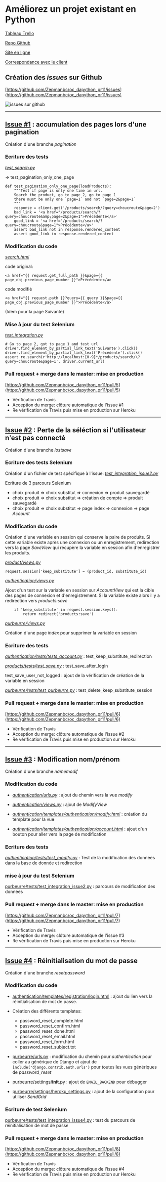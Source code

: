 # Améliorez un projet existant en Python

[Tableau Trello](https://trello.com/b/rq2AwW7O/ocdapythonpr11)

[Repo Github](https://github.com/Zepmanbc/oc_dapython_pr11)

[Site en ligne](https://bc-ocdapythonpr11.herokuapp.com/)

[Correspondance avec le client](https://github.com/Zepmanbc/oc_dapython_pr11/blob/master/doc/correspondance.md)

## Création des *issues* sur Github

[https://github.com/Zepmanbc/oc_dapython_pr11/issues](https://github.com/Zepmanbc/oc_dapython_pr11/issues)

![issues sur github](img/issues.png)

---

## [Issue #1](https://github.com/Zepmanbc/oc_dapython_pr11/issues/1) : accumulation des pages lors d'une pagination

Création d'une branche *pagination*

### Ecriture des tests

[*test_search.py*](https://github.com/Zepmanbc/oc_dapython_pr10/blob/master/purbeurre/products/tests/test_search.py)

=> test_pagination_only_one_page

    def test_pagination_only_one_page(loadProducts):
        """Test if page is only one time in url.
        Search the product, go to page 2, go to page 1
        there must be only one `page=1` and not `page=2&page=1`
        """
        response = client.get('/products/search/?query=choucroute&page=2')
        bad_link = '<a href="/products/search/?query=choucroute&amp;page=2&page=1">Précédente</a>'
        good_link = '<a href="/products/search/?query=choucroute&page=1">Précédente</a>'
        assert bad_link not in response.rendered_content
        assert good_link in response.rendered_content

### Modification du code

[*search.html*](https://github.com/Zepmanbc/oc_dapython_pr10/blob/master/purbeurre/products/templates/products/search.html)

code original:

    <a href="{{ request.get_full_path }}&page={{ page_obj.previous_page_number }}">Précédente</a>

code modifié

    <a href="{{ request.path }}?query={{ query }}&page={{ page_obj.previous_page_number }}">Précédente</a>

(Idem pour la page Suivante)

### Mise à jour du test Selenium

[*test_integration.py*](https://github.com/Zepmanbc/oc_dapython_pr11/blob/master/purbeurre/purbeurre/tests/test_integration.py)

    # Go to page 2, got to page 1 and test url
    driver.find_element_by_partial_link_text('Suivante').click()
    driver.find_element_by_partial_link_text('Précédente').click()
    assert re.search(r'http://localhost:[0-9]*/products/search/\?query=choucroute&page=1', driver.current_url)

### Pull request + merge dans le master: mise en production

[https://github.com/Zepmanbc/oc_dapython_pr11/pull/5](https://github.com/Zepmanbc/oc_dapython_pr11/pull/5)

* Vérification de Travis
* Acception du merge: clôture automatique de l'issue #1
* Re vérification de Travis puis mise en production sur Heroku

---

## [Issue #2](https://github.com/Zepmanbc/oc_dapython_pr11/issues/2) : Perte de la séléction si l'utilisateur n'est pas connecté

Création d'une branche *lostsave*

### Ecriture des tests Selenium

Création d'un fichier de test spécifique à l'issue: [*test_integration_issue2.py*](https://github.com/Zepmanbc/oc_dapython_pr11/blob/master/purbeurre/purbeurre/tests/test_integration_issue2.py)

Ecriture de 3 parcours Selenium

* choix produit => choix substitut => connexion => produit sauvegardé
* choix produit => choix substitut => création de compte => produit sauvegardé
* choix produit => choix substitut => page index => connexion => page *Account*

### Modification du code

Création d'une variable en session qui conserve la paire de produits. Si cette variable existe après une connexion ou un enregistrement, redirection vers la page *SaveView* qui récupère la variable en session afin d'enregistrer les produits.

[*product/views.py*](https://github.com/Zepmanbc/oc_dapython_pr11/blob/master/purbeurre/products/views.py)

    request.session['keep_substitute'] = (product_id, substitute_id)

[*authentication/views.py*](https://github.com/Zepmanbc/oc_dapython_pr11/blob/master/purbeurre/authentication/views.py)

Ajout d'un test sur la variable en session sur *AccountView* qui est la cible des pages de connexion et d'enregistrement. Si la variable existe alors il y a redirection vers *products:save*

        if 'keep_substitute' in request.session.keys():
            return redirect('products:save')

[*purbeurre/views.py*](https://github.com/Zepmanbc/oc_dapython_pr11/tree/master/purbeurre/purbeurre/views.py)

Création d'une page *index* pour supprimer la variable en session

### Ecriture des tests

[*authentication/tests/tests_account.py*](https://github.com/Zepmanbc/oc_dapython_pr11/blob/master/purbeurre/authentication/tests/test_account.py) : test_keep_substitute_redirection

[*products/tests/test_save.py*](https://github.com/Zepmanbc/oc_dapython_pr11/blob/master/purbeurre/products/tests/test_save.py) : test_save_after_login

test_save_user_not_logged : ajout de la vérification de création de la variable en session

[*purbeurre/tests/test_purbeurre.py*](https://github.com/Zepmanbc/oc_dapython_pr11/blob/master/purbeurre/purbeurre/tests/test_purbeurre.py) : test_delete_keep_substitute_session

### Pull request + merge dans le master: mise en production

[https://github.com/Zepmanbc/oc_dapython_pr11/pull/6](https://github.com/Zepmanbc/oc_dapython_pr11/pull/6)

* Vérification de Travis
* Acception du merge: clôture automatique de l'issue #2
* Re vérification de Travis puis mise en production sur Heroku

---

## [Issue #3](https://github.com/Zepmanbc/oc_dapython_pr11/issues/3) : Modification nom/prénom

Création d'une branche *namemodif*

### Modification du code

* [*authentication/urls.py*](https://github.com/Zepmanbc/oc_dapython_pr11/blob/master/purbeurre/authentication/urls.py) : ajout du chemin vers la vue *modify*

* [*authentication/views.py*](https://github.com/Zepmanbc/oc_dapython_pr11/blob/master/purbeurre/authentication/views.py) : ajout de *ModifyView*

* [*authentication/templates/authentication/modify.html*](https://github.com/Zepmanbc/oc_dapython_pr11/blob/master/purbeurre/authentication/templates/authentication/modify.html) : création du template pour la vue

* [*authentication/templates/authentication/account.html*](https://github.com/Zepmanbc/oc_dapython_pr11/blob/master/purbeurre/authentication/templates/authentication/account.html) : ajout d'un bouton pour aller vers la page de modification

### Ecriture des tests

[*authentication/tests/test_modify.py*](https://github.com/Zepmanbc/oc_dapython_pr11/blob/master/purbeurre/authentication/tests/test_modify.py) : Test de la modification des données dans la base de donnée et redirection

### mise à jour du test Selenium

[purbeurre/tests/test_integration_issue2.py](https://github.com/Zepmanbc/oc_dapython_pr11/blob/master/purbeurre/purbeurre/tests/test_integration_issue2.py) : parcours de modification des données

### Pull request + merge dans le master: mise en production

[https://github.com/Zepmanbc/oc_dapython_pr11/pull/7](https://github.com/Zepmanbc/oc_dapython_pr11/pull/7)

* Vérification de Travis
* Acception du merge: clôture automatique de l'issue #3
* Re vérification de Travis puis mise en production sur Heroku

---

## [Issue #4](https://github.com/Zepmanbc/oc_dapython_pr11/issues/4) : Réinitialisation du mot de passe

Création d'une branche *resetpassword*

### Modification du code

* [authentication/templates/registration/login.html](https://github.com/Zepmanbc/oc_dapython_pr11/blob/master/purbeurre/authentication/templates/registration/login.html) : ajout du lien vers la réinitialisation de mot de passe.

* Création des différents templates:
    * password_reset_complete.html
    * password_reset_confirm.html
    * password_reset_done.html
    * password_reset_email.html
    * password_reset_form.html
    * password_reset_subject.txt

* [purbeurre/urls.py](https://github.com/Zepmanbc/oc_dapython_pr11/blob/master/purbeurre/purbeurre/urls.py) : modification du chemin pour *authentication* pour coller au générique de Django et ajout de `include('django.contrib.auth.urls')` pour toutes les vues génériques de *password_reset*

* [purbeurre/settings/__init__.py](https://github.com/Zepmanbc/oc_dapython_pr11/blob/master/purbeurre/purbeurre/settings/__init__.py) : ajout de `EMAIL_BACKEND` pour débugger

* [purbeurre/settings/heroku_settings.py](https://github.com/Zepmanbc/oc_dapython_pr11/blob/master/purbeurre/purbeurre/settings/heroku_settings.py) : ajout de la configuration pour utiliser *SendGrid*

### Ecriture de test Selenium

[purbeurre/tests/test_integration_issue4.py](https://github.com/Zepmanbc/oc_dapython_pr11/blob/master/purbeurre/purbeurre/tests/test_integration_issue4.py) : test du parcours de réinitialisation de mot de passe

### Pull request + merge dans le master: mise en production

[https://github.com/Zepmanbc/oc_dapython_pr11/pull/8](https://github.com/Zepmanbc/oc_dapython_pr11/pull/8)

* Vérification de Travis
* Acception du merge: clôture automatique de l'issue #4
* Re vérification de Travis puis mise en production sur Heroku